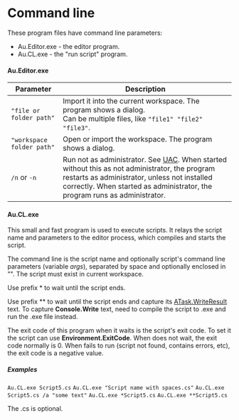 # Command line

These program files have command line parameters:
- Au.Editor.exe - the editor program.
- Au.CL.exe - the "run script" program.

#### Au.Editor.exe

| Parameter | Description |
| - | - |
| `"file or folder path"` | Import it into the current workspace. The program shows a dialog.<br/>Can be multiple files, like `"file1" "file2" "file3"`. |
| `"workspace folder path"` | Open or import the workspace. The program shows a dialog. |
| `/n` or `-n` | Run not as administrator. See [UAC](../articles/UAC.md). When started without this as not administrator, the program restarts as administrator, unless not installed correctly. When started as administrator, the program runs as administrator. |

#### Au.CL.exe

This small and fast program is used to execute scripts. It relays the script name and parameters to the editor process, which compiles and starts the script.

The command line is the script name and optionally script's command line parameters (variable *args*), separated by space and optionally enclosed in "". The script must exist in current workspace.

Use prefix * to wait until the script ends.

Use prefix ** to wait until the script ends and capture its [ATask.WriteResult]() text. To capture **Console.Write** text, need to compile the script to .exe and run the .exe file instead.

The exit code of this program when it waits is the script's exit code. To set it the script can use **Environment.ExitCode**. When does not wait, the exit code normally is 0. When fails to run (script not found, contains errors, etc), the exit code is a negative value.

##### Examples

`Au.CL.exe Script5.cs`
`Au.CL.exe "Script name with spaces.cs"`
`Au.CL.exe Script5.cs /a "some text"`
`Au.CL.exe *Script5.cs`
`Au.CL.exe **Script5.cs`

The .cs is optional.
